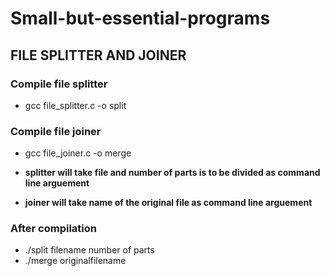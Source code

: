 # Small-but-essential-programs

## FILE SPLITTER AND JOINER

### Compile file splitter
- gcc file_splitter.c -o split

### Compile file joiner
- gcc file_joiner.c -o merge

- **splitter will take file and number of parts is to be divided as command line arguement**
- **joiner will take name of the original file as command line arguement**

### After compilation 
- ./split filename number of parts
- ./merge originalfilename
